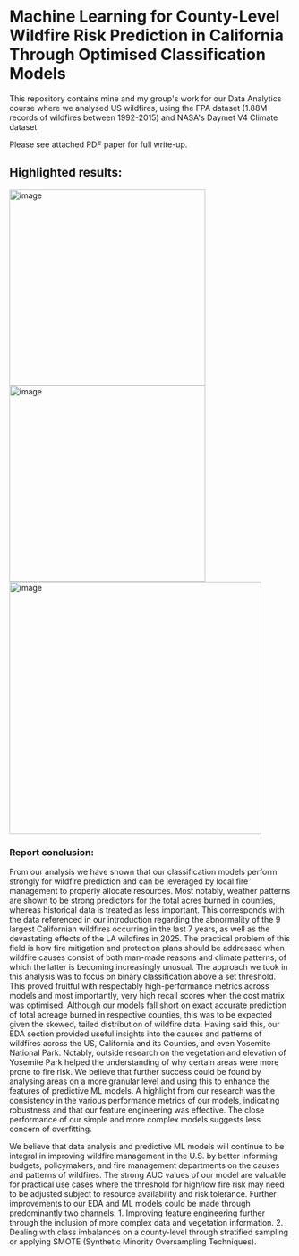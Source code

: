 # Machine Learning for County-Level Wildfire Risk Prediction in California Through Optimised Classification Models

This repository contains mine and my group's work for our Data Analytics course where we analysed US wildfires, using the FPA dataset (1.88M records of wildfires between 1992-2015) and NASA's Daymet V4 Climate dataset.

Please see attached PDF paper for full write-up.

## Highlighted results:

<img width="350" alt="image" src="https://github.com/user-attachments/assets/2bba90c3-4f55-4f01-9a9f-ade0e2cc0fa2" />

<img width="350" alt="image" src="https://github.com/user-attachments/assets/64201219-a905-4044-8eb6-c2a1d69cd621" />

<img width="450" alt="image" src="https://github.com/user-attachments/assets/3344fb25-b365-47d3-b144-787eb03875b4" />



### Report conclusion:

From our analysis we have shown that our classification models perform strongly for wildfire prediction and can be leveraged by local fire management to properly allocate resources. Most notably, weather patterns are shown to be strong predictors for the total acres burned in counties, whereas historical data is treated as less important. This corresponds with the data referenced in our introduction regarding the abnormality of the 9 largest Californian wildfires occurring in the last 7 years, as well as the devastating effects of the LA wildfires in 2025. The practical problem of this field is how fire mitigation and protection plans should be addressed when wildfire causes consist of both man-made reasons and climate patterns, of which the latter is becoming increasingly unusual. The approach we took in this analysis was to focus on binary classification above a set threshold. This proved fruitful with respectably high-performance metrics across models and most importantly, very high recall scores when the cost matrix was optimised. Although our models fall short on exact accurate prediction of total acreage burned in respective counties, this was to be expected given the skewed, tailed distribution of wildfire data. Having said this, our EDA section provided useful insights into the causes and patterns of wildfires across the US, California and its Counties, and even Yosemite National Park. Notably, outside research on the vegetation and elevation of Yosemite Park helped the understanding of why certain areas were more prone to fire risk. We believe that further success could be found by analysing areas on a more granular level and using this to enhance the features of predictive ML models. A highlight from our research was the consistency in the various performance metrics of our models, indicating robustness and that our feature engineering was effective. The close performance of our simple and more complex models suggests less concern of overfitting.

We believe that data analysis and predictive ML models will continue to be integral in improving wildfire management in the U.S. by better informing budgets, policymakers, and fire management departments on the causes and patterns of wildfires. The strong AUC values of our model are valuable for practical use cases where the threshold for high/low fire risk may need to be adjusted subject to resource availability and risk tolerance. Further improvements to our EDA and ML models could be made through predominantly two channels: 1. Improving feature engineering further through the inclusion of more complex data and vegetation information. 2. Dealing with class imbalances on a county-level through stratified sampling or applying SMOTE (Synthetic Minority Oversampling Techniques).

